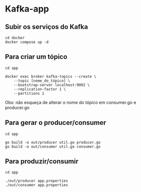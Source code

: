 # Kafka-app

## Subir os serviços do Kafka
```
cd docker
docker compose up -d
```
## Para criar um tópico
```
cd app

docker exec broker kafka-topics --create \
    --topic [nome_do_tópico] \
    --bootstrap-server localhost:9092 \
    --replication-factor 1 \
    --partitions 1
```
Obs: não esqueça de alterar o nome do tópico em consumer.go e producer.go

## Para gerar o producer/consumer
```
cd app

go build -o out/producer util.go producer.go
go build -o out/consumer util.go consumer.go
```
## Para produzir/consumir
```
cd app

./out/producer app.properties
./out/consumer app.properties
```
